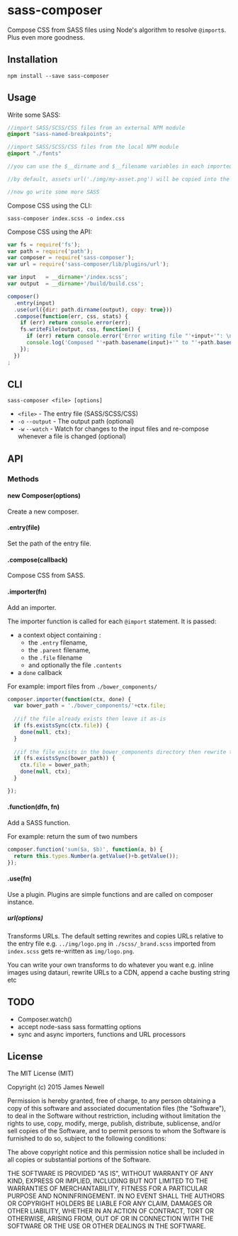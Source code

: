 # sass-composer

Compose CSS from SASS files using Node's algorithm to resolve `@import`s. Plus even more goodness.

## Installation

    npm install --save sass-composer

## Usage

Write some SASS:

```scss
//import SASS/SCSS/CSS files from an external NPM module
@import "sass-named-breakpoints";

//import SASS/SCSS/CSS files from the local NPM module
@import "./fonts"

//you can use the $__dirname and $__filename variables in each imported file

//by default, assets url('./img/my-asset.png') will be copied into the destination directory

//now go write some more SASS
```

Compose CSS using the CLI:

    sass-composer index.scss -o index.css

Compose CSS using the API:

```js
var fs = require('fs');
var path = require('path');
var composer = require('sass-composer');
var url = require('sass-composer/lib/plugins/url');

var input   = __dirname+'/index.scss';
var output  = __dirname+'/build/build.css';

composer()
  .entry(input)
  .use(url({dir: path.dirname(output), copy: true}))
  .compose(function(err, css, stats) {
    if (err) return console.error(err);
    fs.writeFile(output, css, function() {
      if (err) return console.error('Error writing file "'+input+'": \n', err.message);
      console.log('Composed "'+path.basename(input)+'" to "'+path.basename(output)+'".');
    });
  })
;
```

## CLI

    sass-composer <file> [options]
    
- `<file>` - The entry file (SASS/SCSS/CSS) 
- `-o` `--output` - The output path (optional)
- `-w` `--watch` - Watch for changes to the input files and re-compose whenever a file is changed (optional)

## API

### Methods

#### new Composer(options)

Create a new composer.

#### .entry(file)

Set the path of the entry file.

#### .compose(callback)

Compose CSS from SASS.
  
#### .importer(fn)

Add an importer. 

The importer function is called for each `@import` statement. It is passed:

- a context object containing :
    - the `.entry` filename, 
    - the `.parent` filename, 
    - the `.file` filename 
    - and optionally the file `.contents`
- a `done` callback 

For example: import files from `./bower_components/`

```js
composer.importer(function(ctx, done) {
  var bower_path = './bower_components/'+ctx.file;
  
  //if the file already exists then leave it as-is
  if (fs.existsSync(ctx.file)) {
    done(null, ctx);
  }
    
  //if the file exists in the bower_components directory then rewrite the filename
  if (fs.existsSync(bower_path)) {
    ctx.file = bower_path;
    done(null, ctx);
  } 

});
```

#### .function(dfn, fn)

Add a SASS function.

For example: return the sum of two numbers

```js
composer.function('sum($a, $b)', function(a, b) {
  return this.types.Number(a.getValue()+b.getValue());
});
```

#### .use(fn)

Use a plugin. Plugins are simple functions and are called on composer instance. 
  
##### url(options)

Transforms URLs. The default setting rewrites and copies URLs relative to the entry file e.g. `../img/logo.png` in  `./scss/_brand.scss` imported from `index.scss` gets re-written as `img/logo.png`.

You can write your own transforms to do whatever you want e.g. inline images using datauri, rewrite URLs to a CDN, append a cache busting string etc

## TODO

- Composer.watch()
- accept node-sass sass formatting options
- sync and async importers, functions and URL processors

## License
    
The MIT License (MIT)

Copyright (c) 2015 James Newell

Permission is hereby granted, free of charge, to any person obtaining a copy of this software and associated documentation files (the "Software"), to deal in the Software without restriction, including without limitation the rights to use, copy, modify, merge, publish, distribute, sublicense, and/or sell copies of the Software, and to permit persons to whom the Software is furnished to do so, subject to the following conditions:

The above copyright notice and this permission notice shall be included in all copies or substantial portions of the Software.

THE SOFTWARE IS PROVIDED "AS IS", WITHOUT WARRANTY OF ANY KIND, EXPRESS OR IMPLIED, INCLUDING BUT NOT LIMITED TO THE WARRANTIES OF MERCHANTABILITY, FITNESS FOR A PARTICULAR PURPOSE AND NONINFRINGEMENT. IN NO EVENT SHALL THE AUTHORS OR COPYRIGHT HOLDERS BE LIABLE FOR ANY CLAIM, DAMAGES OR OTHER LIABILITY, WHETHER IN AN ACTION OF CONTRACT, TORT OR OTHERWISE, ARISING FROM, OUT OF OR IN CONNECTION WITH THE SOFTWARE OR THE USE OR OTHER DEALINGS IN THE SOFTWARE.